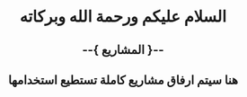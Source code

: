 <div dir = rtl>

<div align = "center">

# السلام عليكم ورحمة الله وبركاته
## --{ المشاريع }--

## هنا سيتم ارفاق مشاريع كاملة تستطيع استخدامها
</div>

</div>
